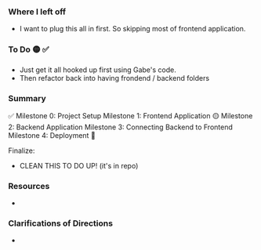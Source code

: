 ### Where I left off
- I want to plug this all in first. So skipping most of frontend application.

### To Do 🟡 ✅
- Just get it all hooked up first using Gabe's code. 
- Then refactor back into having frondend / backend folders

### Summary 
✅ Milestone 0: Project Setup
Milestone 1: Frontend Application
🟡 Milestone 2: Backend Application
Milestone 3: Connecting Backend to Frontend
Milestone 4: Deployment 🚀

Finalize:
- CLEAN THIS TO DO UP! (it's in repo)



### Resources
-  

### Clarifications of Directions
- 